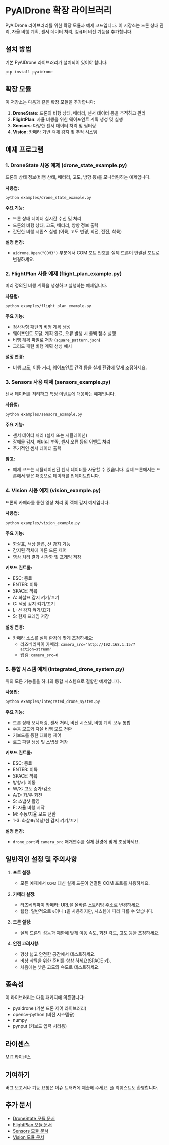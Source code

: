 # PyAIDrone 확장 라이브러리

PyAIDrone 라이브러리를 위한 확장 모듈과 예제 코드입니다. 이 저장소는 드론 상태 관리, 자율 비행 계획, 센서 데이터 처리, 컴퓨터 비전 기능을 추가합니다.

## 설치 방법

기본 PyAIDrone 라이브러리가 설치되어 있어야 합니다:

```bash
pip install pyaidrone
```

## 확장 모듈

이 저장소는 다음과 같은 확장 모듈을 추가합니다:

1. **DroneState**: 드론의 비행 상태, 배터리, 센서 데이터 등을 추적하고 관리
2. **FlightPlan**: 자율 비행을 위한 웨이포인트 계획 생성 및 실행
3. **Sensors**: 다양한 센서 데이터 처리 및 필터링
4. **Vision**: 카메라 기반 객체 감지 및 추적 시스템

## 예제 프로그램

### 1. DroneState 사용 예제 (drone_state_example.py)

드론의 상태 정보(비행 상태, 배터리, 고도, 방향 등)를 모니터링하는 예제입니다.

**사용법:**
```bash
python examples/drone_state_example.py
```

**주요 기능:**
- 드론 상태 데이터 실시간 수신 및 처리
- 드론의 비행 상태, 고도, 배터리, 방향 정보 출력
- 간단한 비행 시퀀스 실행 (이륙, 고도 변경, 회전, 전진, 착륙)

**설정 변경:**
- `aidrone.Open("COM3")` 부분에서 COM 포트 번호를 실제 드론이 연결된 포트로 변경하세요.

### 2. FlightPlan 사용 예제 (flight_plan_example.py)

미리 정의된 비행 계획을 생성하고 실행하는 예제입니다.

**사용법:**
```bash
python examples/flight_plan_example.py
```

**주요 기능:**
- 정사각형 패턴의 비행 계획 생성
- 웨이포인트 도달, 계획 완료, 오류 발생 시 콜백 함수 실행
- 비행 계획 파일로 저장 (`square_pattern.json`)
- 그리드 패턴 비행 계획 생성 예시

**설정 변경:**
- 비행 고도, 이동 거리, 웨이포인트 간격 등을 실제 환경에 맞게 조정하세요.

### 3. Sensors 사용 예제 (sensors_example.py)

센서 데이터를 처리하고 특정 이벤트에 대응하는 예제입니다.

**사용법:**
```bash
python examples/sensors_example.py
```

**주요 기능:**
- 센서 데이터 처리 (실제 또는 시뮬레이션)
- 장애물 감지, 배터리 부족, 센서 오류 등의 이벤트 처리
- 주기적인 센서 데이터 출력

**참고:**
- 예제 코드는 시뮬레이션된 센서 데이터를 사용할 수 있습니다. 실제 드론에서는 드론에서 받은 패킷으로 데이터를 업데이트합니다.

### 4. Vision 사용 예제 (vision_example.py)

드론의 카메라를 통한 영상 처리 및 객체 감지 예제입니다.

**사용법:**
```bash
python examples/vision_example.py
```

**주요 기능:**
- 화살표, 색상 블롭, 선 감지 기능
- 감지된 객체에 따른 드론 제어
- 영상 처리 결과 시각화 및 프레임 저장

**키보드 컨트롤:**
- ESC: 종료
- ENTER: 이륙
- SPACE: 착륙
- A: 화살표 감지 켜기/끄기
- C: 색상 감지 켜기/끄기
- L: 선 감지 켜기/끄기
- S: 현재 프레임 저장

**설정 변경:**
- 카메라 소스를 실제 환경에 맞게 조정하세요:
  - 라즈베리파이 카메라: `camera_src="http://192.168.1.15/?action=stream"`
  - 웹캠: `camera_src=0`

### 5. 통합 시스템 예제 (integrated_drone_system.py)

위의 모든 기능들을 하나의 통합 시스템으로 결합한 예제입니다.

**사용법:**
```bash
python examples/integrated_drone_system.py
```

**주요 기능:**
- 드론 상태 모니터링, 센서 처리, 비전 시스템, 비행 계획 모두 통합
- 수동 모드와 자율 비행 모드 전환
- 키보드를 통한 대화형 제어
- 로그 파일 생성 및 스냅샷 저장

**키보드 컨트롤:**
- ESC: 종료
- ENTER: 이륙
- SPACE: 착륙
- 방향키: 이동
- W/X: 고도 증가/감소
- A/D: 좌/우 회전
- S: 스냅샷 촬영
- F: 자율 비행 시작
- M: 수동/자율 모드 전환
- 1-3: 화살표/색상/선 감지 켜기/끄기

**설정 변경:**
- `drone_port`와 `camera_src` 매개변수를 실제 환경에 맞게 조정하세요.

## 일반적인 설정 및 주의사항

1. **포트 설정**: 
   - 모든 예제에서 `COM3` 대신 실제 드론이 연결된 COM 포트를 사용하세요.

2. **카메라 설정**:
   - 라즈베리파이 카메라: URL을 올바른 스트리밍 주소로 변경하세요.
   - 웹캠: 일반적으로 `0`이나 `1`을 사용하지만, 시스템에 따라 다를 수 있습니다.

3. **드론 설정**:
   - 실제 드론의 성능과 제한에 맞게 이동 속도, 회전 각도, 고도 등을 조정하세요.

4. **안전 고려사항**:
   - 항상 넓고 안전한 공간에서 테스트하세요.
   - 비상 착륙을 위한 준비를 항상 하세요(SPACE 키).
   - 처음에는 낮은 고도와 속도로 테스트하세요.

## 종속성

이 라이브러리는 다음 패키지에 의존합니다:
- pyaidrone (기본 드론 제어 라이브러리)
- opencv-python (비전 시스템용)
- numpy
- pynput (키보드 입력 처리용)

## 라이센스

[MIT 라이센스](LICENSE)

## 기여하기

버그 보고서나 기능 요청은 이슈 트래커에 제출해 주세요. 풀 리퀘스트도 환영합니다.

## 추가 문서

- [DroneState 모듈 문서](docs/dronestate.md)
- [FlightPlan 모듈 문서](docs/flightplan.md)
- [Sensors 모듈 문서](docs/sensors.md)
- [Vision 모듈 문서](docs/vision.md)
